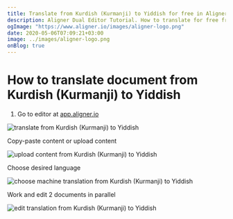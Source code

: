 ```yaml
---
title: Translate from Kurdish (Kurmanji) to Yiddish for free in Aligner Editor
description: Aligner Dual Editor Tutorial. How to translate for free from Kurdish (Kurmanji) to Yiddish. Aligner is multilingual document management platform. 
ogImage: "https://www.aligner.io/images/aligner-logo.png"
date: 2020-05-06T07:09:21+03:00
image: ../images/aligner-logo.png
onBlog: true
---
```


# How to translate document from Kurdish (Kurmanji) to Yiddish

1. Go to editor at [app.aligner.io](https://app.aligner.io "Aligner App web page")

![translate from Kurdish (Kurmanji) to Yiddish](../aligner-blank-editor.png "translate from Kurdish (Kurmanji) to Yiddish")

Copy-paste content or upload content

![upload content from Kurdish (Kurmanji) to Yiddish](../aligner-uploaded-document.png "upload content from Kurdish (Kurmanji) to Yiddish")

Choose desired language

![choose machine translation from Kurdish (Kurmanji) to Yiddish](../aligner-language-dropdown.png "choose machine translation from Kurdish (Kurmanji) to Yiddish")

Work and edit 2 documents in parallel

![edit translation from Kurdish (Kurmanji) to Yiddish](../aligner-double-sitded-editor.png "edit translation from Kurdish (Kurmanji) to Yiddish")

